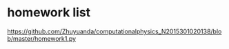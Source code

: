 # homework list
https://github.com/Zhuyuanda/computationalphysics_N2015301020138/blob/master/homework1.py
